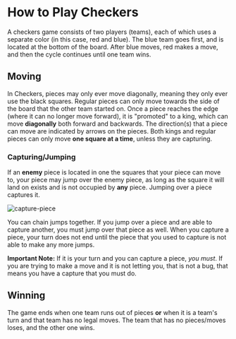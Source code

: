 # How to Play Checkers

A checkers game consists of two players (teams), each of which uses a separate color (in this case, red and blue). The blue team goes first, and is located at the bottom of the board. After blue moves, red makes a move, and then the cycle continues until one team wins.

## Moving

In Checkers, pieces may only ever move diagonally, meaning they only ever use the black squares. Regular pieces can only move towards the side of the board that the other team started on. Once a piece reaches the edge (where it can no longer move forward), it is "promoted" to a king, which can move **diagonally** both forward and backwards. The direction(s) that a piece can move are indicated by arrows on the pieces. Both kings and regular pieces can only move **one square at a time**, unless they are capturing.

### Capturing/Jumping

If an **enemy** piece is located in one the squares that your piece can move to, your piece may jump over the enemy piece, as long as the square it will land on exists and is not occupied by **any** piece. Jumping over a piece captures it.

![capture-piece](https://user-images.githubusercontent.com/72141247/231005280-ed41e89c-8de6-4c9a-8268-ad6edd22293b.png)

You can chain jumps together. If you jump over a piece and are able to capture another, you must jump over that piece as well. When you capture a piece, your turn does not end until the piece that you used to capture is not able to make any more jumps.

**Important Note:** If it is your turn and you can capture a piece, *you must*. If you are trying to make a move and it is not letting you, that is not a bug, that means you have a capture that you must do.

## Winning

The game ends when one team runs out of pieces **or** when it is a team's turn and that team has no legal moves. The team that has no pieces/moves loses, and the other one wins.
